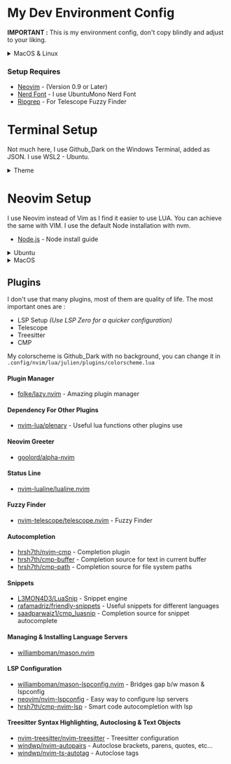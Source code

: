 # My Dev Environment Config

**IMPORTANT :** This is my environment config, don't copy blindly and adjust to your liking.


<details><summary> MacOS & Linux </summary>

```bash
git clone https://github.com/julienbarthelemy/dev-config.git "${XDG_CONFIG_HOME:-$HOME/.config}"
```

</details>

### Setup Requires

- [Neovim](https://neovim.io/) - (Version 0.9 or Later)
- [Nerd Font](https://www.nerdfonts.com/) - I use UbuntuMono Nerd Font
- [Ripgrep](https://github.com/BurntSushi/ripgrep) - For Telescope Fuzzy Finder

# Terminal Setup

Not much here, I use Github_Dark on the Windows Terminal, added as JSON. I use WSL2 - Ubuntu.

<details><summary> Theme </summary>

JSON for my Terminal Theme.
```json
    {
    "background": "#101216",
    "black": "#000000",
    "blue": "#6CA4F8",
    "brightBlack": "#4D4D4D",
    "brightBlue": "#6CA4F8",
    "brightCyan": "#2B7489",
    "brightGreen": "#56D364",
    "brightPurple": "#DB61A2",
    "brightRed": "#F78166",
    "brightWhite": "#FFFFFF",
    "brightYellow": "#E3B341",
    "cursorColor": "#C9D1D9",
    "cyan": "#2B7489",
    "foreground": "#8B949E",
    "green": "#56D364",
    "name": "GitHub Dark",
    "purple": "#DB61A2",
    "red": "#F78166",
    "selectionBackground": "#3B5070",
    "white": "#FFFFFF",
    "yellow": "#E3B341"
    }
```

</details>

# Neovim Setup

I use Neovim instead of Vim as I find it easier to use LUA. You can achieve the same with VIM.
I use the default Node installation with nvm.

- [Node.js](https://nodejs.org/en/download/package-manager/current) - Node install guide

<details><summary> Ubuntu </summary>

Install and update all requirements.
```bash
sudo add-apt-repository ppa:neovim-ppa/unstable -y
sudo apt update
sudo apt install make gcc ripgrep unzip git neovim
```

</details>

<details><summary> MacOS </summary>

```bash MacOS
brew install neovim git ripgrep
```

</details>

## Plugins

I don't use that many plugins, most of them are quality of life.
The most important ones are : 

- LSP Setup *(Use LSP Zero for a quicker configuration)* 
- Telescope
- Treesitter
- CMP

My colorscheme is Github_Dark with no background, you can change it in `.config/nvim/lua/julien/plugins/colorscheme.lua`

#### Plugin Manager

- [folke/lazy.nvim](https://github.com/folke/lazy.nvim) - Amazing plugin manager

#### Dependency For Other Plugins

- [nvim-lua/plenary](https://github.com/nvim-lua/plenary.nvim) - Useful lua functions other plugins use

#### Neovim Greeter

- [goolord/alpha-nvim](https://github.com/goolord/alpha-nvim)

#### Status Line

- [nvim-lualine/lualine.nvim](https://github.com/nvim-lualine/lualine.nvim)

#### Fuzzy Finder

- [nvim-telescope/telescope.nvim](https://github.com/nvim-telescope/telescope.nvim) - Fuzzy Finder

#### Autocompletion

- [hrsh7th/nvim-cmp](https://github.com/hrsh7th/nvim-cmp) - Completion plugin
- [hrsh7th/cmp-buffer](https://github.com/hrsh7th/cmp-buffer) - Completion source for text in current buffer
- [hrsh7th/cmp-path](https://github.com/hrsh7th/cmp-path) - Completion source for file system paths

#### Snippets

- [L3MON4D3/LuaSnip](https://github.com/L3MON4D3/LuaSnip) - Snippet engine
- [rafamadriz/friendly-snippets](https://github.com/rafamadriz/friendly-snippets) - Useful snippets for different languages
- [saadparwaiz1/cmp_luasnip](https://github.com/saadparwaiz1/cmp_luasnip) - Completion source for snippet autocomplete

#### Managing & Installing Language Servers

- [williamboman/mason.nvim](https://github.com/williamboman/mason.nvim)

#### LSP Configuration

- [williamboman/mason-lspconfig.nvim](https://github.com/williamboman/mason-lspconfig.nvim) - Bridges gap b/w mason & lspconfig
- [neovim/nvim-lspconfig](https://github.com/neovim/nvim-lspconfig) - Easy way to configure lsp servers
- [hrsh7th/cmp-nvim-lsp](https://github.com/hrsh7th/cmp-nvim-lsp) - Smart code autocompletion with lsp

#### Treesitter Syntax Highlighting, Autoclosing & Text Objects

- [nvim-treesitter/nvim-treesitter](https://github.com/nvim-treesitter/nvim-treesitter) - Treesitter configuration
- [windwp/nvim-autopairs](https://github.com/windwp/nvim-autopairs) - Autoclose brackets, parens, quotes, etc...
- [windwp/nvim-ts-autotag](https://github.com/windwp/nvim-ts-autotag) - Autoclose tags
